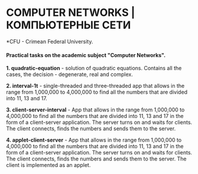 # COMPUTER NETWORKS | КОМПЬЮТЕРНЫЕ СЕТИ
*CFU - Crimean Federal University.

#### Practical tasks on the academic subject "Computer Networks".

**1. quadratic-equation** - solution of quadratic equations. Contains all the cases, the decision - degenerate, real and complex.

**2. interval-1t** - single-threaded and three-threaded app that allows in the range from 1,000,000 to 4,000,000 to find all the numbers that are divided into 11, 13 and 17.

**3. client-server-interval** - App that allows in the range from 1,000,000 to 4,000,000 to find all the numbers that are divided into 11, 13 and 17 in the form of a client-server application. The server turns on and waits for clients. The client connects, finds the numbers and sends them to the server.

**4. applet-client-server** - App that allows in the range from 1,000,000 to 4,000,000 to find all the numbers that are divided into 11, 13 and 17 in the form of a client-server application. The server turns on and waits for clients. The client connects, finds the numbers and sends them to the server. The client is implemented as an applet.
